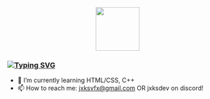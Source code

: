 <div id="header" align="center">
  <img src="https://media.giphy.com/media/tHIRLHtNwxpjIFqPdV/giphy.gif" width="100"/>
</div>


### [![Typing SVG](https://readme-typing-svg.demolab.com/?lines=Welcome+To+My+Profile!;Check+Out+My+Projects)](https://git.io/typing-svg)

- 🌱 I’m currently learning HTML/CSS, C++
- 📫 How to reach me: jxksvfx@gmail.com OR jxksdev on discord!
